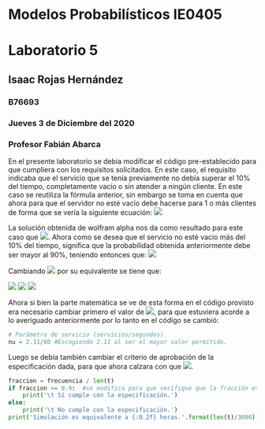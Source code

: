 # Modelos Probabilísticos IE0405
# Laboratorio 5
## Isaac Rojas Hernández
### B76693
### Jueves 3 de Diciembre del 2020
### Profesor Fabián Abarca

En el presente laboratorio se debía modificar el código pre-establecido para que cumpliera con los requisitos solicitados. En este caso, el requisito indicaba que el servicio que se tenía previamente no debía superar el 10\% del tiempo, completamente vacío o sin atender a ningún cliente. 
En este caso se reutiliza la fórmula anterior, sin embargo se toma en cuenta que ahora para que el servidor no esté vacío debe hacerse para 1 o más clientes de forma que se vería la siguiente ecuación: 
<img src="https://render.githubusercontent.com/render/math?math=P( \text{1 o más clientes en el sistema} ) = \sum_{i=1}^{\infty} (1 - \rho) \rho^i  = 1 - \sum_{i=0}^{1} (1 - \rho) \rho^i = \rho^2">

La solución obtenida de wolfram alpha nos da como resultado para este caso que <img src="https://render.githubusercontent.com/render/math?math=P_{i \geq i} = \rho ^{2}">. Ahora como se desea que el servicio no esté vacío más del 10\% del tiempo, significa que la probabilidad obtenida anteriormente debe ser mayor al 90\%, teniendo entonces que: 
<img src="https://render.githubusercontent.com/render/math?math=P(\text{1 o mas clientes en el sistema}) = \rho^{2} \geq 0.9 ">


Cambiando <img src="https://render.githubusercontent.com/render/math?math=\rho"> por su equivalente se tiene que: 

<img src="https://render.githubusercontent.com/render/math?math=\rho^{2} \geq 0.9">
<img src="https://render.githubusercontent.com/render/math?math=\left ( \frac{\lambda}{\nu} \right )^{2} \geq 0.9">
<img src="https://render.githubusercontent.com/render/math?math=\nu^{2}\leq \frac{2^{2}}{0.9} \Rightarrow \nu \leq 2.11 ">

Ahora si bien la parte matemática se ve de esta forma en el código provisto era necesario cambiar primero el valor de <img src="https://render.githubusercontent.com/render/math?math=\nu">, para que estuviera acorde a lo averiguado anteriormente por lo tanto en el código se cambió: 
```Python
# Parámetro de servicio (servicios/segundos)
nu = 2.11/60 #Escogiendo 2.11 al ser el mayor valor permitido. 

```
Luego se debía también cambiar el criterio de aprobación de la especificación dada, para que ahora calzara con que <img src="https://render.githubusercontent.com/render/math?math=P(\text{1 o más personas en el servicio}) \geq 0.90">.

```Python 
fraccion = frecuencia / len(t)
if fraccion >= 0.9:  #se modifica para que verifique que la fracción es mayor a 0.9, que cumpliría el criterio estupilado por el enunciado
    print('\t Sí cumple con la especificación.')
else:
    print('\t No cumple con la especificación.') 
print('Simulación es equivalente a {:0.2f} horas.'.format(len(t)/3600))
```


